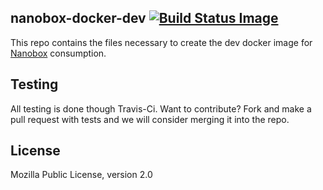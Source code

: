 ## nanobox-docker-dev [![Build Status Image](https://travis-ci.org/nanobox-io/nanobox-docker-dev.svg)](https://travis-ci.org/nanobox-io/nanobox-docker-dev)

This repo contains the files necessary to create the dev docker image for [Nanobox](http://nanobox.io) consumption.

## Testing

All testing is done though Travis-Ci. Want to contribute? Fork and make a pull request with tests and we will consider merging it into the repo.

## License

Mozilla Public License, version 2.0
